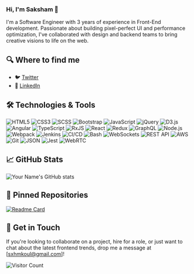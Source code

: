 ### Hi, I'm Saksham 👋

I'm a Software Engineer with 3 years of experience in Front-End development. Passionate about building pixel-perfect UI and performance optimization, I've collaborated with design and backend teams to bring creative visions to life on the web.

## 🔍 Where to find me

- 🐦 [Twitter](https://twitter.com/SakshamKoul11)
- 🤝 [LinkedIn](https://www.linkedin.com/in/sakshamkoul)


## 🛠️ Technologies & Tools

![HTML5](https://img.shields.io/badge/-HTML5-E34F26?style=flat&logo=html5&logoColor=white)
![CSS3](https://img.shields.io/badge/-CSS3-1572B6?style=flat&logo=css3&logoColor=white)
![SCSS](https://img.shields.io/badge/-SCSS-CC6699?style=flat-square&logo=sass&logoColor=white)
![Bootstrap](https://img.shields.io/badge/-Bootstrap-563D7C?style=flat-square&logo=bootstrap&logoColor=white)
![JavaScript](https://img.shields.io/badge/-JavaScript-F7DF1E?style=flat&logo=javascript&logoColor=black)
![jQuery](https://img.shields.io/badge/-jQuery-0769AD?style=flat-square&logo=jquery&logoColor=white)
![D3.js](https://img.shields.io/badge/-D3.js-F9A03C?style=flat-square&logo=d3.js&logoColor=white)
![Angular](https://img.shields.io/badge/-Angular-DD0031?style=flat&logo=angular&logoColor=white)
![TypeScript](https://img.shields.io/badge/-TypeScript-3178C6?style=flat-square&logo=typescript&logoColor=white)
![RxJS](https://img.shields.io/badge/-RxJS-B7178C?style=flat-square&logo=reactivex&logoColor=white)
![React](https://img.shields.io/badge/-React-61DAFB?style=flat&logo=react&logoColor=white)
![Redux](https://img.shields.io/badge/-Redux-764ABC?style=flat-square&logo=redux&logoColor=white)
![GraphQL](https://img.shields.io/badge/-GraphQL-E434AA?style=flat-square&logo=graphql&logoColor=white)
![Node.js](https://img.shields.io/badge/-Node.js-339933?style=flat-square&logo=node.js&logoColor=white)
![Webpack](https://img.shields.io/badge/-Webpack-8DD6F9?style=flat-square&logo=webpack&logoColor=black)
![Jenkins](https://img.shields.io/badge/-Jenkins-D24939?style=flat-square&logo=jenkins&logoColor=white)
![CI/CD](https://img.shields.io/badge/-CI%2FCD-FFFFFF?style=flat-square)
![Bash](https://img.shields.io/badge/-Bash-4EAA25?style=flat-square&logo=gnu-bash&logoColor=white)
![WebSockets](https://img.shields.io/badge/-WebSockets-FFFFFF?style=flat-square&logo=websockets&logoColor=black)
![REST API](https://img.shields.io/badge/-REST%20API-02569B?style=flat-square)
![AWS](https://img.shields.io/badge/-AWS-232F3E?style=flat-square&logo=amazon-aws&logoColor=white)
![Git](https://img.shields.io/badge/-Git-F05032?style=flat-square&logo=git&logoColor=white)
![JSON](https://img.shields.io/badge/-JSON-000000?style=flat-square&logo=json&logoColor=white)
![Jest](https://img.shields.io/badge/-Jest-C21325?style=flat-square&logo=jest&logoColor=white)
![WebRTC](https://img.shields.io/badge/-WebRTC-333333?style=flat-square)





## 📈 GitHub Stats

![Your Name's GitHub stats](https://github-readme-stats.vercel.app/api?username=sxhmkoul&show_icons=true&theme=radical)


## 📌 Pinned Repositories

[![Readme Card](https://github-readme-stats.vercel.app/api/pin/?username=sxhmkoul&repo=ng-forum&theme=radical)](https://github.com/sxhmkoul/ng-forum)


## 📧 Get in Touch

If you're looking to collaborate on a project, hire for a role, or just want to chat about the latest frontend trends, drop me a message at [sxhmkoul@gmail.com]!


![Visitor Count](https://profile-counter.glitch.me/sxhmkoul/count.svg)
